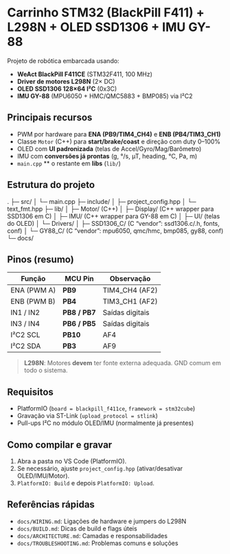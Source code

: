# Carrinho STM32 (BlackPill F411) + L298N + OLED SSD1306 + IMU GY-88

Projeto de robótica embarcada usando:
- **WeAct BlackPill F411CE** (STM32F411, 100 MHz)
- **Driver de motores L298N** (2× DC)
- **OLED SSD1306 128×64 I²C** (0x3C)
- **IMU GY-88** (MPU6050 + HMC/QMC5883 + BMP085) via I²C2

## Principais recursos
- PWM por hardware para **ENA (PB9/TIM4_CH4)** e **ENB (PB4/TIM3_CH1)**
- Classe `Motor` (C++) para **start/brake/coast** e direção com duty 0–100%
- OLED com **UI padronizada** (telas de Accel/Gyro/Mag/Barômetro)
- IMU com **conversões já prontas** (g, °/s, µT, heading, °C, Pa, m)
- `main.cpp` ** o restante em **libs** (`lib/`)

## Estrutura do projeto

.
├─ src/
│ └─ main.cpp
├─ include/
│ ├─ project_config.hpp
│ └─ text_fmt.hpp
├─ lib/
│ ├─ Motor/ (C++)
│ ├─ Display/ (C++ wrapper para SSD1306 em C)
│ ├─ IMU/ (C++ wrapper para GY-88 em C)
│ ├─ UI/ (telas do OLED)
│ └─ Drivers/
│ ├─ SSD1306_C/ (C “vendor”: ssd1306.c/.h, fonts, conf)
│ └─ GY88_C/ (C “vendor”: mpu6050, qmc/hmc, bmp085, gy88, conf)
└─ docs/

## Pinos (resumo)
| Função | MCU Pin | Observação |
|---|---|---|
| ENA (PWM A) | **PB9** | TIM4_CH4 (AF2) |
| ENB (PWM B) | **PB4** | TIM3_CH1 (AF2) |
| IN1 / IN2   | **PB8 / PB7** | Saídas digitais |
| IN3 / IN4   | **PB6 / PB5** | Saídas digitais |
| I²C2 SCL    | **PB10** | AF4 |
| I²C2 SDA    | **PB3**  | AF9 |

> **L298N**: Motores **devem** ter fonte externa adequada. GND comum em todo o sistema.

## Requisitos
- PlatformIO (`board = blackpill_f411ce`, `framework = stm32cube`)
- Gravação via ST-Link (`upload_protocol = stlink`)
- Pull-ups I²C no módulo OLED/IMU (normalmente já presentes)

## Como compilar e gravar
1. Abra a pasta no VS Code (PlatformIO).
2. Se necessário, ajuste `project_config.hpp` (ativar/desativar OLED/IMU/Motor).
3. `PlatformIO: Build` e depois `PlatformIO: Upload`.

## Referências rápidas
- `docs/WIRING.md`: Ligações de hardware e jumpers do L298N  
- `docs/BUILD.md`: Dicas de build e flags úteis  
- `docs/ARCHITECTURE.md`: Camadas e responsabilidades  
- `docs/TROUBLESHOOTING.md`: Problemas comuns e soluções

